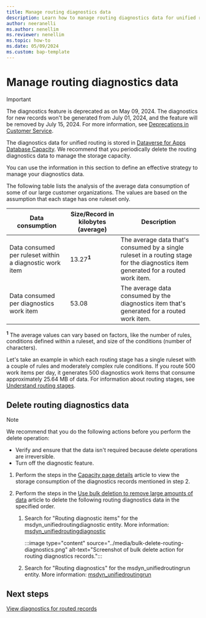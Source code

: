 ```yaml
---
title: Manage routing diagnostics data
description: Learn how to manage routing diagnostics data for unified routing and archive it periodically to manage storage capacity.
author: neeranelli
ms.author: nenellim
ms.reviewer: nenellim
ms.topic: how-to
ms.date: 05/09/2024
ms.custom: bap-template
---
```


# Manage routing diagnostics data

> [!IMPORTANT]
> The diagnostics feature is deprecated as on May 09, 2024. The diagnostics for new records won't be generated from July 01, 2024, and the feature will be removed by July 15, 2024. For more information, see [Deprecations in Customer Service](../implement/deprecations-customer-service.md).

The diagnostics data for unified routing is stored in [Dataverse for Apps Database Capacity](/power-platform/admin/capacity-storage). We recommend that you periodically delete the routing diagnostics data to manage the storage capacity.

You can use the information in this section to define an effective strategy to manage your diagnostics data.

The following table lists the analysis of the average data consumption of some of our large customer organizations. The values are based on the assumption that each stage has one ruleset only.

| Data consumption | Size/Record in kilobytes (average) | Description |
|--------|-----------|-------------|
| Data consumed per ruleset within a diagnostic work item | 13.27<sup>**1**</sup> | The average data that's consumed by a single ruleset in a routing stage for the diagnostics item generated for a routed work item. |
| Data consumed per diagnostics work item | 53.08 | The average data consumed by the diagnostics item that's generated for a routed work item. |

<sup>**1**</sup> The average values can vary based on factors, like the number of rules, conditions defined within a ruleset, and size of the conditions (number of characters).

Let's take an example in which each routing stage has a single ruleset with a couple of rules and moderately complex rule conditions. If you route 500 work items per day, it generates 500 diagnostics work items that consume approximately 25.64 MB of data. For information about routing stages, see [Understand routing stages](unified-routing-diagnostics.md#understand-routing-stages-and-diagnostics).

## Delete routing diagnostics data

> [!NOTE]
> We recommend that you do the following actions before you perform the delete operation:
> - Verify and ensure that the data isn't required because delete operations are irreversible.
> - Turn off the diagnostic feature.

1. Perform the steps in the [Capacity page details](/power-platform/admin/capacity-storage#capacity-page-details) article to view the storage consumption of the diagnostics records mentioned in step 2.

1. Perform the steps in the [Use bulk deletion to remove large amounts of data](/power-platform/admin/delete-bulk-records) article to delete the following routing diagnostics data in the specified order.

   1. Search for "Routing diagnostic items" for the msdyn_unifiedroutingdiagnostic entity. More information: [msdyn_unifiedroutingdiagnostic](../develop/reference/entities/msdyn_unifiedroutingdiagnostic.md)
   
      :::image type="content" source="../media/bulk-delete-routing-diagnostics.png" alt-text="Screenshot of bulk delete action for routing diagnostics records.":::   
 
   1. Search for "Routing diagnostics" for the msdyn_unifiedroutingrun entity. More information: [msdyn_unifiedroutingrun](../develop/reference/entities/msdyn_unifiedroutingrun.md)

## Next steps

[View diagnostics for routed records](unified-routing-diagnostics.md)  
